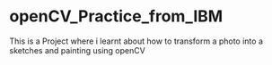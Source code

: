 # openCV_Practice_from_IBM
This is a Project where i learnt about how to transform a photo into a sketches and painting using openCV 
